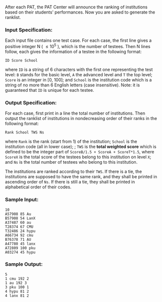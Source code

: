 <!-- Title
PAT Ranking of Institutions (25)
-->
After each PAT, the PAT Center will announce the ranking of institutions based
on their students' performances. Now you are asked to generate the ranklist.

### Input Specification:

Each input file contains one test case. For each case, the first line gives a
positive integer N ( $\le 10^5$ ), which is the number of testees. Then N
lines follow, each gives the information of a testee in the following format:

    
    
    ID Score School
    

where `ID` is a string of 6 characters with the first one representing the
test level: `B` stands for the basic level, `A` the advanced level and `T` the
top level; `Score` is an integer in [0, 100]; and `School` is the institution
code which is a string of no more than 6 English letters (case insensitive).
Note: it is guaranteed that `ID` is unique for each testee.

### Output Specification:

For each case, first print in a line the total number of institutions. Then
output the ranklist of institutions in nondecreasing order of their ranks in
the following format:

    
    
    Rank School TWS Ns
    

where `Rank` is the rank (start from 1) of the institution; `School` is the
institution code (all in lower case); ; `TWS` is the **total weighted score**
which is defined to be the integer part of `ScoreB/1.5 + ScoreA + ScoreT*1.5`,
where `ScoreX` is the total score of the testees belong to this institution on
level `X`; and `Ns` is the total number of testees who belong to this
institution.

The institutions are ranked according to their `TWS`. If there is a tie, the
institutions are supposed to have the same rank, and they shall be printed in
ascending order of `Ns`. If there is still a tie, they shall be printed in
alphabetical order of their codes.

### Sample Input:

    
    
    10
    A57908 85 Au
    B57908 54 LanX
    A37487 60 au
    T28374 67 CMU
    T32486 24 hypu
    A66734 92 cmu
    B76378 71 AU
    A47780 45 lanx
    A72809 100 pku
    A03274 45 hypu
    

### Sample Output:

    
    
    5
    1 cmu 192 2
    1 au 192 3
    3 pku 100 1
    4 hypu 81 2
    4 lanx 81 2
    


